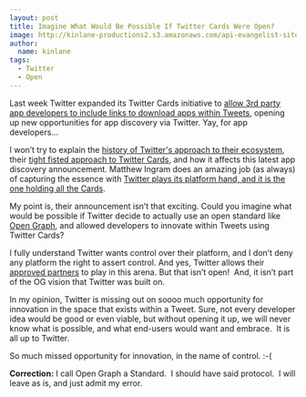 ```yaml
---
layout: post
title: Imagine What Would Be Possible If Twitter Cards Were Open?
image: http://kinlane-productions2.s3.amazonaws.com/api-evangelist-site/blog/fist.png
author:
  name: kinlane
tags:
  - Twitter
  - Open
---
```

Last week Twitter expanded its Twitter Cards initiative to [allow 3rd party app developers to include links to download apps within Tweets](http://gigaom.com/2013/04/02/looking-to-find-new-apps-twitter-adds-third-party-app-discovery-and-deep-links/), opening up new opportunities for app discovery via Twitter. Yay, for app developers...

I won’t try to explain the [history of Twitter's approach to their ecosystem](http://twitter.apivoice.com/ "history of Twitters approach to their ecosystem"), their [tight fisted approach to Twitter Cards](http://apivoice.com/2012/06/13/twitter-launches-new-not-so-open-graph-aka-twitter-cards/ "Twitters tight fisted approach to cards"), and how it affects this latest app discovery announcement. Matthew Ingram does an amazing job (as always) of capturing the essence with [Twitter plays its platform hand, and it is the one holding all the Cards](http://gigaom.com/2013/04/03/twitter-plays-its-platform-hand-and-it-is-the-one-holding-all-the-cards/ "Twitter plays its platform hand, and it is the one holding all the Cards").

My point is, their announcement isn’t that exciting. Could you imagine what would be possible if Twitter decide to actually use an open standard like [Open Graph](http://ogp.me/ "Open Graph"), and allowed developers to innovate within Tweets using Twitter Cards?

I fully understand Twitter wants control over their platform, and I don’t deny any platform the right to assert control. And yes, Twitter allows their [approved partners](https://dev.twitter.com/programs/twitter-certified-products) to play in this arena. But that isn’t open!  And, it isn’t part of the OG vision that Twitter was built on.

In my opinion, Twitter is missing out on soooo much opportunity for innovation in the space that exists within a Tweet. Sure, not every developer idea would be good or even viable, but without opening it up, we will never know what is possible, and what end-users would want and embrace.  It is all up to Twitter. 

So much missed opportunity for innovation, in the name of control. :-(

**Correction:** I call Open Graph a Standard.  I should have said protocol.  I will leave as is, and just admit my error.